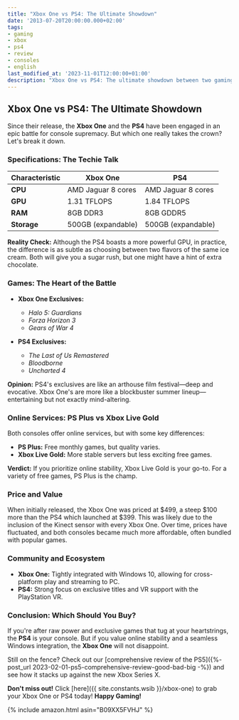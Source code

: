 ```yaml
---
title: "Xbox One vs PS4: The Ultimate Showdown"
date: '2013-07-20T20:00:00.000+02:00'
tags:
- gaming
- xbox
- ps4
- review
- consoles
- english
last_modified_at: '2023-11-01T12:00:00+01:00'
description: "Xbox One vs PS4: The ultimate showdown between two gaming giants. Discover the specs, exclusive games, online services, and which console is right for you. Read our comprehensive review now!"
---
```


## Xbox One vs PS4: The Ultimate Showdown

Since their release, the **Xbox One** and the **PS4** have been engaged in an epic battle for console supremacy. But which one really takes the crown? Let's break it down.

### Specifications: The Techie Talk

| Characteristic | Xbox One | PS4 |
|----------------|----------|-----|
| **CPU** | AMD Jaguar 8 cores | AMD Jaguar 8 cores |
| **GPU** | 1.31 TFLOPS | 1.84 TFLOPS |
| **RAM** | 8GB DDR3 | 8GB GDDR5 |
| **Storage** | 500GB (expandable) | 500GB (expandable) |

**Reality Check:** Although the PS4 boasts a more powerful GPU, in practice, the difference is as subtle as choosing between two flavors of the same ice cream. Both will give you a sugar rush, but one might have a hint of extra chocolate.

### Games: The Heart of the Battle

- **Xbox One Exclusives:**
  - *Halo 5: Guardians*
  - *Forza Horizon 3*
  - *Gears of War 4*

- **PS4 Exclusives:**
  - *The Last of Us Remastered*
  - *Bloodborne*
  - *Uncharted 4*

**Opinion:** PS4's exclusives are like an arthouse film festival—deep and evocative. Xbox One's are more like a blockbuster summer lineup—entertaining but not exactly mind-altering.

### Online Services: PS Plus vs Xbox Live Gold

Both consoles offer online services, but with some key differences:

- **PS Plus:** Free monthly games, but quality varies.
- **Xbox Live Gold:** More stable servers but less exciting free games.

**Verdict:** If you prioritize online stability, Xbox Live Gold is your go-to. For a variety of free games, PS Plus is the champ.

### Price and Value

When initially released, the Xbox One was priced at $499, a steep $100 more than the PS4 which launched at $399. This was likely due to the inclusion of the Kinect sensor with every Xbox One. Over time, prices have fluctuated, and both consoles became much more affordable, often bundled with popular games.

### Community and Ecosystem

- **Xbox One:** Tightly integrated with Windows 10, allowing for cross-platform play and streaming to PC.
- **PS4:** Strong focus on exclusive titles and VR support with the PlayStation VR.

### Conclusion: Which Should You Buy?

If you're after raw power and exclusive games that tug at your heartstrings, the **PS4** is your console. But if you value online stability and a seamless Windows integration, the **Xbox One** will not disappoint.

Still on the fence? Check out our [comprehensive review of the PS5]({%- post_url 2023-02-01-ps5-comprehensive-review-good-bad-big -%}) and see how it stacks up against the new Xbox Series X.

**Don't miss out!** Click [here]({{ site.constants.wsib }}/xbox-one) to grab your Xbox One or PS4 today! **Happy Gaming!**

{% include amazon.html asin="B09XX5FVHJ" %}
